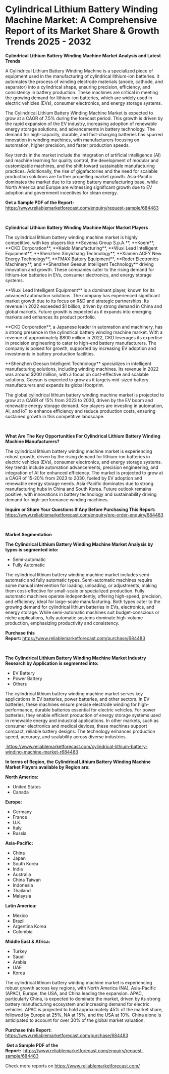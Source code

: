 <p><h1>Cylindrical Lithium Battery Winding Machine Market: A Comprehensive Report of its Market Share & Growth Trends 2025 - 2032</h1></p><p><strong>Cylindrical Lithium Battery Winding Machine Market Analysis and Latest Trends</strong></p>
<p><p>A Cylindrical Lithium Battery Winding Machine is a specialized piece of equipment used in the manufacturing of cylindrical lithium-ion batteries. It automates the process of winding electrode materials (anode, cathode, and separator) into a cylindrical shape, ensuring precision, efficiency, and consistency in battery production. These machines are critical in meeting the growing demand for lithium-ion batteries, which are widely used in electric vehicles (EVs), consumer electronics, and energy storage systems.</p><p>The Cylindrical Lithium Battery Winding Machine Market is expected to grow at a CAGR of 7.5% during the forecast period. This growth is driven by the rapid expansion of the EV industry, increasing adoption of renewable energy storage solutions, and advancements in battery technology. The demand for high-capacity, durable, and fast-charging batteries has spurred innovation in winding machines, with manufacturers focusing on automation, higher precision, and faster production speeds.</p><p>Key trends in the market include the integration of artificial intelligence (AI) and machine learning for quality control, the development of modular and customizable machines, and the shift toward sustainable manufacturing practices. Additionally, the rise of gigafactories and the need for scalable production solutions are further propelling market growth. Asia-Pacific dominates the market due to its strong battery manufacturing base, while North America and Europe are witnessing significant growth due to EV adoption and government incentives for clean energy.</p></p>
<p><strong>Get a Sample PDF of the Report:&nbsp;</strong> <a href="https://www.reliablemarketforecast.com/enquiry/request-sample/684483?utm_campaign=1833&utm_medium=2&utm_source=Github&utm_content=ia&utm_term=20012025&utm_id=cylindrical-lithium-battery-winding-machine">https://www.reliablemarketforecast.com/enquiry/request-sample/684483</a></p>
<p>&nbsp;</p>
<p><strong>Cylindrical Lithium Battery Winding Machine Major Market Players</strong></p>
<p><p>The cylindrical lithium battery winding machine market is highly competitive, with key players like **Sovema Group S.p.A.**, **Koem**, **CKD Corporation**, **Kaido Manufacturing**, **Wuxi Lead Intelligent Equipment**, **Shenzhen Xinyichang Technology**, **Xiamen ACEY New Energy Technology**, **TMAX Battery Equipment**, **Roder Electronics Machinery**, and **Shenzhen Geesun Intelligent Technology** driving innovation and growth. These companies cater to the rising demand for lithium-ion batteries in EVs, consumer electronics, and energy storage systems.</p><p>**Wuxi Lead Intelligent Equipment** is a dominant player, known for its advanced automation solutions. The company has experienced significant market growth due to its focus on R&D and strategic partnerships. Its revenue in 2022 exceeded $1 billion, driven by strong demand in China and global markets. Future growth is expected as it expands into emerging markets and enhances its product portfolio.</p><p>**CKD Corporation**, a Japanese leader in automation and machinery, has a strong presence in the cylindrical battery winding machine market. With a revenue of approximately $800 million in 2022, CKD leverages its expertise in precision engineering to cater to high-end battery manufacturers. The company is poised for growth, supported by increasing EV adoption and investments in battery production facilities.</p><p>**Shenzhen Geesun Intelligent Technology** specializes in intelligent manufacturing solutions, including winding machines. Its revenue in 2022 was around $200 million, with a focus on cost-effective and scalable solutions. Geesun is expected to grow as it targets mid-sized battery manufacturers and expands its global footprint.</p><p>The global cylindrical lithium battery winding machine market is projected to grow at a CAGR of 15% from 2023 to 2030, driven by the EV boom and renewable energy storage demand. Key players are investing in automation, AI, and IoT to enhance efficiency and reduce production costs, ensuring sustained growth in this competitive landscape.</p></p>
<p>&nbsp;</p>
<p><strong>What Are The Key Opportunities For Cylindrical Lithium Battery Winding Machine Manufacturers?</strong></p>
<p><p>The cylindrical lithium battery winding machine market is experiencing robust growth, driven by the rising demand for lithium-ion batteries in electric vehicles (EVs), consumer electronics, and energy storage systems. Key trends include automation advancements, precision engineering, and integration of AI for enhanced efficiency. The market is projected to grow at a CAGR of 15-20% from 2023 to 2030, fueled by EV adoption and renewable energy storage needs. Asia-Pacific dominates due to strong manufacturing hubs in China and South Korea. Future outlook remains positive, with innovations in battery technology and sustainability driving demand for high-performance winding machines.</p></p>
<p><strong>Inquire or Share Your Questions If Any Before Purchasing This Report:</strong> <a href="https://www.reliablemarketforecast.com/enquiry/pre-order-enquiry/684483?utm_campaign=1833&utm_medium=2&utm_source=Github&utm_content=ia&utm_term=20012025&utm_id=cylindrical-lithium-battery-winding-machine">https://www.reliablemarketforecast.com/enquiry/pre-order-enquiry/684483</a></p>
<p>&nbsp;</p>
<p><strong>Market Segmentation</strong></p>
<p><strong>The Cylindrical Lithium Battery Winding Machine Market Analysis by types is segmented into:</strong></p>
<p><ul><li>Semi-automatic</li><li>Fully Automatic</li></ul></p>
<p><p>The cylindrical lithium battery winding machine market includes semi-automatic and fully automatic types. Semi-automatic machines require some manual intervention for loading, unloading, or adjustments, making them cost-effective for small-scale or specialized production. Fully automatic machines operate independently, offering high-speed, precision, and efficiency, ideal for large-scale manufacturing. Both types cater to the growing demand for cylindrical lithium batteries in EVs, electronics, and energy storage. While semi-automatic machines suit budget-conscious or niche applications, fully automatic systems dominate high-volume production, emphasizing productivity and consistency.</p></p>
<p><strong>Purchase this Report:&nbsp;</strong><a href="https://www.reliablemarketforecast.com/purchase/684483?utm_campaign=1833&utm_medium=2&utm_source=Github&utm_content=ia&utm_term=20012025&utm_id=cylindrical-lithium-battery-winding-machine">https://www.reliablemarketforecast.com/purchase/684483</a></p>
<p>&nbsp;</p>
<p><strong>The Cylindrical Lithium Battery Winding Machine Market Industry Research by Application is segmented into:</strong></p>
<p><ul><li>EV Battery</li><li>Power Battery</li><li>Others</li></ul></p>
<p><p>The cylindrical lithium battery winding machine market serves key applications in EV batteries, power batteries, and other sectors. In EV batteries, these machines ensure precise electrode winding for high-performance, durable batteries essential for electric vehicles. For power batteries, they enable efficient production of energy storage systems used in renewable energy and industrial applications. In other markets, such as consumer electronics and medical devices, these machines support compact, reliable battery designs. The technology enhances production speed, accuracy, and scalability across diverse industries.</p></p>
<p><a href="https://www.reliablemarketforecast.com/cylindrical-lithium-battery-winding-machine-market-r684483?utm_campaign=1833&utm_medium=2&utm_source=Github&utm_content=ia&utm_term=20012025&utm_id=cylindrical-lithium-battery-winding-machine">&nbsp;https://www.reliablemarketforecast.com/cylindrical-lithium-battery-winding-machine-market-r684483</a></p>
<p><strong>In terms of Region, the Cylindrical Lithium Battery Winding Machine Market Players available by Region are:</strong></p>
<p>
    <p> <strong> North America: </strong>
        <ul>
            <li>United States</li>
            <li>Canada</li>
        </ul>
        </p> 
    <p> <strong> Europe: </strong>
        <ul>
            <li>Germany</li>
            <li>France</li>
            <li>U.K.</li>
            <li>Italy</li>
            <li>Russia</li>
        </ul>
        </p> 
    <p> <strong> Asia-Pacific: </strong>
        <ul>
            <li>China</li>
            <li>Japan</li>
            <li>South Korea</li>
            <li>India</li>
            <li>Australia</li>
            <li>China Taiwan</li>
            <li>Indonesia</li>
            <li>Thailand</li>
            <li>Malaysia</li>
        </ul>
        </p> 
    <p> <strong> Latin America: </strong>
        <ul>
            <li>Mexico</li>
            <li>Brazil</li>
            <li>Argentina Korea</li>
            <li>Colombia</li>
        </ul>
        </p> 
    <p> <strong> Middle East & Africa: </strong>
        <ul>
            <li>Turkey</li>
            <li>Saudi</li>
            <li>Arabia</li>
            <li>UAE</li>
            <li>Korea</li>
        </ul>
    </p>
    </p>
<p><p>The cylindrical lithium battery winding machine market is experiencing robust growth across key regions, with North America (NA), Asia-Pacific (APAC), Europe, the USA, and China leading the expansion. APAC, particularly China, is expected to dominate the market, driven by its strong battery manufacturing ecosystem and increasing demand for electric vehicles. APAC is projected to hold approximately 45% of the market share, followed by Europe at 25%, NA at 15%, and the USA at 10%. China alone is anticipated to account for over 30% of the global market valuation.</p></p>
<p><strong>Purchase this Report: </strong><a href="https://www.reliablemarketforecast.com/purchase/684483?utm_campaign=1833&utm_medium=2&utm_source=Github&utm_content=ia&utm_term=20012025&utm_id=cylindrical-lithium-battery-winding-machine">https://www.reliablemarketforecast.com/purchase/684483</a></p>
<p>&nbsp;<strong>Get a Sample PDF of the Report:&nbsp;&nbsp;</strong><a href="https://www.reliablemarketforecast.com/enquiry/request-sample/684483?utm_campaign=1833&utm_medium=2&utm_source=Github&utm_content=ia&utm_term=20012025&utm_id=cylindrical-lithium-battery-winding-machine">https://www.reliablemarketforecast.com/enquiry/request-sample/684483</a></p>
<p><strong></strong></p>
<p>Check more reports on <a href="https://www.reliablemarketforecast.com/?utm_campaign=1833&utm_medium=2&utm_source=Github&utm_content=ia&utm_term=20012025&utm_id=cylindrical-lithium-battery-winding-machine">https://www.reliablemarketforecast.com/</a></p>